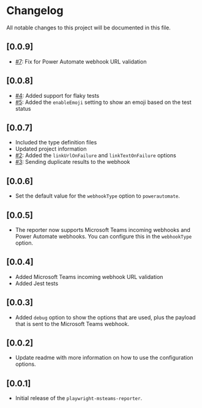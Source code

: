 # Changelog

All notable changes to this project will be documented in this file.

## [0.0.9]

- [#7](https://github.com/playwright-community/playwright-msteams-reporter/issues/7): Fix for Power Automate webhook URL validation

## [0.0.8]

- [#4](https://github.com/playwright-community/playwright-msteams-reporter/issues/4): Added support for flaky tests
- [#5](https://github.com/playwright-community/playwright-msteams-reporter/issues/5): Added the `enableEmoji` setting to show an emoji based on the test status

## [0.0.7]

- Included the type definition files
- Updated project information
- [#2](https://github.com/playwright-community/playwright-msteams-reporter/issues/2): Added the `linkUrlOnFailure` and `linkTextOnFailure` options
- [#3](https://github.com/playwright-community/playwright-msteams-reporter/issues/3): Sending duplicate results to the webhook

## [0.0.6]

- Set the default value for the `webhookType` option to `powerautomate`.

## [0.0.5]

- The reporter now supports Microsoft Teams incoming webhooks and Power Automate webhooks. You can configure this in the `webhookType` option.

## [0.0.4]

- Added Microsoft Teams incoming webhook URL validation
- Added Jest tests

## [0.0.3]

- Added `debug` option to show the options that are used, plus the payload that is sent to the Microsoft Teams webhook.

## [0.0.2]

- Update readme with more information on how to use the configuration options.

## [0.0.1]

- Initial release of the `playwright-msteams-reporter`.
